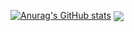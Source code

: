 [![Anurag's GitHub stats](https://github-readme-stats.vercel.app/api?username=cadenlyy)](https://github.com/cadenlyy/github-readme-stats&theme=radical)
<a href="https://github.com/cadenlyy/convoychat">
  <img align="center" src="https://github-readme-stats.vercel.app/api/top-langs?username=cadenlyy&layout=compact&langs_count=8&card_width=320" />
</a>
